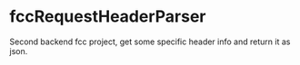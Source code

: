 # fccRequestHeaderParser
Second backend fcc project, get some specific header info and return it as json.
